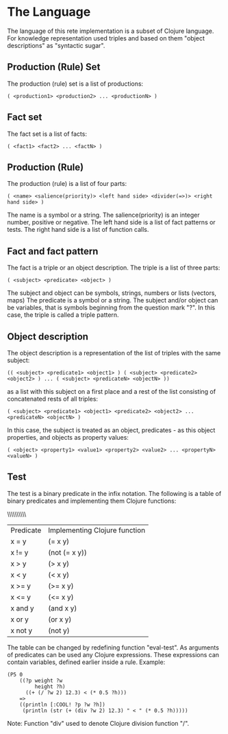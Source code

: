 # The Language

The language of this rete implementation is a subset of Clojure language.
For knowledge representation used triples and based on them "object descriptions" as "syntactic sugar".

Production (Rule) Set
----
The production (rule) set is a list of productions:

```
( <production1> <production2> ... <productionN> )
```
Fact set
----
The fact set is a list of facts:

```
( <fact1> <fact2> ... <factN> )
```
Production (Rule)
----
The production (rule) is a list of four parts:

```
( <name> <salience(priority)> <left hand side> <divider(=>)> <right hand side> )
```
The name is a symbol or a string.
The salience(priority) is an integer number, positive or negative.
The left hand side is a list of fact patterns or tests.
The right hand side is a list of function calls.

Fact and fact pattern
----

The fact is a triple or an object description.
The triple is a list of three parts:

```
( <subject> <predicate> <object> )
```

The subject and object can be symbols, strings, numbers or lists (vectors, maps)
The predicate is a symbol or a string.
The subject and/or object can be variables, that is symbols beginning from the question mark "?".
In this case, the triple is called a triple pattern.

Object description
----

The object description is a representation of the list of triples with the same subject:
```
(( <subject> <predicate1> <object1> ) ( <subject> <predicate2> <object2> ) ... ( <subject> <predicateN> <objectN> ))
```
as a list with this subject on a first place and a rest of the list consisting of concatenated rests of all triples:
```
( <subject> <predicate1> <object1> <predicate2> <object2> ... <predicateN> <objectN> )
```
In this case, the subject is treated as an object, predicates - as this object properties, and objects as property values:
```
( <object> <property1> <value1> <property2> <value2> ... <propertyN> <valueN> )
```

Test
----

The test is a binary predicate in the infix notation. The following is a table of binary predicates and implementing them Clojure functions:
<table>
<tr><td>Predicate</td><td>Implementing Clojure function</td>\</tr>
<tr><td>x = y</td><td>(= x y)</td>\</tr>
<tr><td>x != y</td><td>(not (= x y))</td>\</tr>
<tr><td>x > y</td><td>(> x y)</td>\</tr>
<tr><td>x &lt; y</td><td>(&lt; x y)</td>\</tr>
<tr><td>x >= y</td><td>(>= x y)</td>\</tr>
<tr><td>x &lt;= y</td><td>(&lt;= x y)</td>\</tr>
<tr><td>x and y</td><td>(and x y)</td>\</tr>
<tr><td>x or y</td><td>(or x y)</td>\</tr>
<tr><td>x not y</td><td>(not y)</td>\</tr>
</table>

The table can be changed by redefining function "eval-test". As arguments of predicates can be used any Clojure expressions. These expressions can contain variables, defined earlier inside a rule. Example:

```
(P5 0
    ((?p weight ?w
         height ?h)
      ((+ (/ ?w 2) 12.3) < (* 0.5 ?h)))
    =>
    ((println [:COOL! ?p ?w ?h])
     (println (str (+ (div ?w 2) 12.3) " < " (* 0.5 ?h)))))
```
Note: Function "div" used to denote Clojure division function "/".


